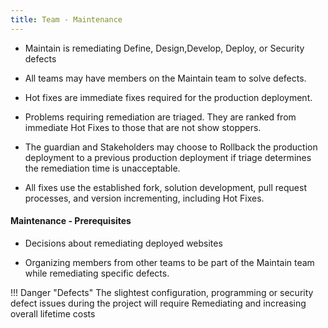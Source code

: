 ```yaml
---
title: Team - Maintenance
---
```


- Maintain is remediating Define, Design,Develop, Deploy, or Security defects

- All teams may have members on the Maintain team to solve defects.

- Hot fixes are immediate fixes required for the production deployment.

- Problems requiring remediation are triaged. They are ranked from immediate Hot Fixes to those that are not show stoppers.
- The guardian and Stakeholders may choose to Rollback the production deployment to a previous production deployment if triage determines the remediation time is unacceptable.

- All fixes use the established fork, solution development, pull request processes, and version incrementing, including Hot Fixes.
  
#### Maintenance - Prerequisites

- Decisions about remediating deployed websites

- Organizing members from other teams to be part of the Maintain team while remediating specific defects.
  
!!! Danger "Defects"
	The slightest configuration, programming or security defect issues during the project will require Remediating and increasing overall lifetime costs 
